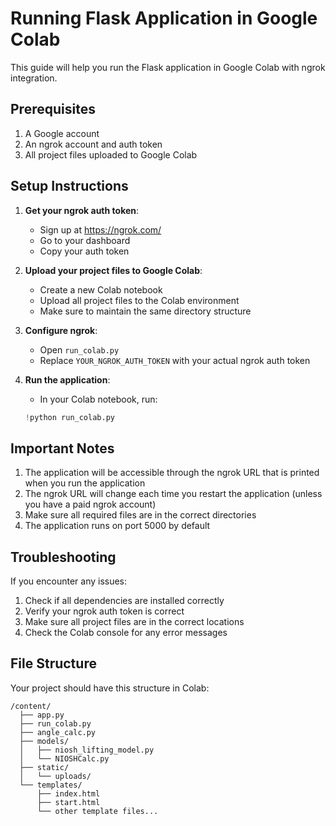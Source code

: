 # Running Flask Application in Google Colab

This guide will help you run the Flask application in Google Colab with ngrok integration.

## Prerequisites

1. A Google account
2. An ngrok account and auth token
3. All project files uploaded to Google Colab

## Setup Instructions

1. **Get your ngrok auth token**:
   - Sign up at https://ngrok.com/
   - Go to your dashboard
   - Copy your auth token

2. **Upload your project files to Google Colab**:
   - Create a new Colab notebook
   - Upload all project files to the Colab environment
   - Make sure to maintain the same directory structure

3. **Configure ngrok**:
   - Open `run_colab.py`
   - Replace `YOUR_NGROK_AUTH_TOKEN` with your actual ngrok auth token

4. **Run the application**:
   - In your Colab notebook, run:
   ```python
   !python run_colab.py
   ```

## Important Notes

1. The application will be accessible through the ngrok URL that is printed when you run the application
2. The ngrok URL will change each time you restart the application (unless you have a paid ngrok account)
3. Make sure all required files are in the correct directories
4. The application runs on port 5000 by default

## Troubleshooting

If you encounter any issues:

1. Check if all dependencies are installed correctly
2. Verify your ngrok auth token is correct
3. Make sure all project files are in the correct locations
4. Check the Colab console for any error messages

## File Structure

Your project should have this structure in Colab:
```
/content/
  ├── app.py
  ├── run_colab.py
  ├── angle_calc.py
  ├── models/
  │   ├── niosh_lifting_model.py
  │   └── NIOSHCalc.py
  ├── static/
  │   └── uploads/
  └── templates/
      ├── index.html
      ├── start.html
      └── other template files...
``` 